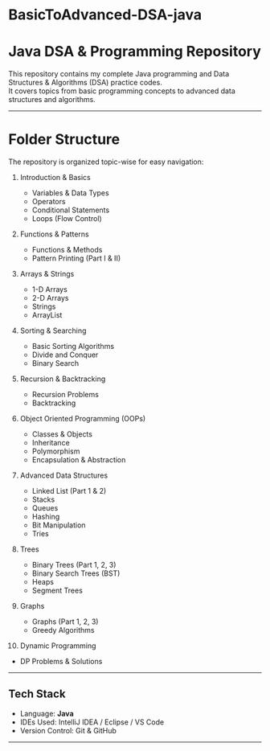 # BasicToAdvanced-DSA-java
# Java DSA & Programming Repository

This repository contains my complete Java programming and Data Structures & Algorithms (DSA) practice codes.  
It covers topics from basic programming concepts to advanced data structures and algorithms.

---

# Folder Structure 

The repository is organized topic-wise for easy navigation:

1. Introduction & Basics
   - Variables & Data Types
   - Operators
   - Conditional Statements
   - Loops (Flow Control)

2. Functions & Patterns
   - Functions & Methods
   - Pattern Printing (Part I & II)

3. Arrays & Strings
   - 1-D Arrays
   - 2-D Arrays
   - Strings
   - ArrayList

4. Sorting & Searching
   - Basic Sorting Algorithms
   - Divide and Conquer
   - Binary Search

5. Recursion & Backtracking
   - Recursion Problems
   - Backtracking

6. Object Oriented Programming (OOPs)
   - Classes & Objects
   - Inheritance
   - Polymorphism
   - Encapsulation & Abstraction

7. Advanced Data Structures
   - Linked List (Part 1 & 2)
   - Stacks
   - Queues
   - Hashing
   - Bit Manipulation
   - Tries

8. Trees
   - Binary Trees (Part 1, 2, 3)
   - Binary Search Trees (BST)
   - Heaps
   - Segment Trees

9. Graphs
   - Graphs (Part 1, 2, 3)
   - Greedy Algorithms

10. Dynamic Programming
   - DP Problems & Solutions

---

## Tech Stack
- Language: **Java**
- IDEs Used: IntelliJ IDEA / Eclipse / VS Code
- Version Control: Git & GitHub

---

